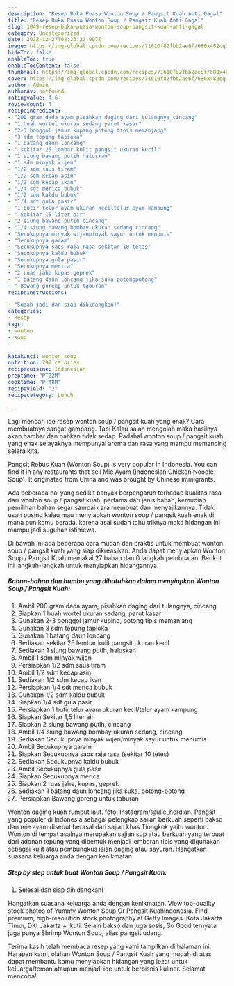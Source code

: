 ```yaml
---
description: "Resep Buka Puasa Wonton Soup / Pangsit Kuah Anti Gagal"
title: "Resep Buka Puasa Wonton Soup / Pangsit Kuah Anti Gagal"
slug: 1049-resep-buka-puasa-wonton-soup-pangsit-kuah-anti-gagal
category: Uncategorized
date: 2022-12-27T08:33:22.907Z
image: https://img-global.cpcdn.com/recipes/71610f82fbb2ae6f/680x482cq70/wonton-soup-pangsit-kuah-foto-resep-utama.jpg
hideToc: false
enableToc: true
enableTocContent: false
thumbnail: https://img-global.cpcdn.com/recipes/71610f82fbb2ae6f/680x482cq70/wonton-soup-pangsit-kuah-foto-resep-utama.jpg
cover: https://img-global.cpcdn.com/recipes/71610f82fbb2ae6f/680x482cq70/wonton-soup-pangsit-kuah-foto-resep-utama.jpg
author: Admin
authorAv: notfound
ratingvalue: 4.6
reviewcount: 4
recipeingredient:
- "200 gram dada ayam pisahkan daging dari tulangnya cincang"
- "1 buah wortel ukuran sedang parut kasar"
- "2-3 bonggol jamur kuping potong tipis memanjang"
- "3 sdm tepung tapioka"
- "1 batang daun loncang"
- " sekitar 25 lembar kulit pangsit ukuran kecil"
- "1 siung bawang putih haluskan"
- "1 sdm minyak wijen"
- "1/2 sdm saus tiram"
- "1/2 sdm kecap asin"
- "1/2 sdm kecap ikan"
- "1/4 sdt merica bubuk"
- "1/2 sdm kaldu bubuk"
- "1/4 sdt gula pasir"
- "1 butir telur ayam ukuran keciltelur ayam kampung"
- " Sekitar 15 liter air"
- "2 siung bawang putih cincang"
- "1/4 siung bawang bombay ukuran sedang cincang"
- "Secukupnya minyak wijenminyak sayur untuk menumis"
- "Secukupnya garam"
- "Secukupnya saos raja rasa sekitar 10 tetes"
- "Secukupnya kaldu bubuk"
- "Secukupnya gula pasir"
- "Secukupnya merica"
- "2 ruas jahe kupas geprek"
- "1 batang daun loncang jika suka potongpotong"
- " Bawang goreng untuk taburan"
recipeinstructions:

- "Sudah jadi dan siap dihidangkan!"
categories:
- Resep
tags:
- wonton
- soup
- 

katakunci: wonton soup  
nutrition: 297 calories
recipecuisine: Indonesian
preptime: "PT22M"
cooktime: "PT48M"
recipeyield: "2"
recipecategory: Lunch

---
```



Lagi mencari ide resep wonton soup / pangsit kuah yang enak? Cara membuatnya sangat gampang. Tapi Kalau salah mengolah maka hasilnya akan hambar dan bahkan tidak sedap. Padahal wonton soup / pangsit kuah yang enak selayaknya mempunyai aroma dan rasa yang mampu memancing selera kita.


Pangsit Rebus Kuah (Wonton Soup) is very popular in Indonesia. You can find it in any restaurants that sell Mie Ayam (Indonesian Chicken Noodle Soup). It originated from China and was brought by Chinese immigrants.

Ada beberapa hal yang sedikit banyak berpengaruh terhadap kualitas rasa dari wonton soup / pangsit kuah, pertama dari jenis bahan, kemudian pemilihan bahan segar sampai cara membuat dan menyajikannya. Tidak usah pusing kalau mau menyiapkan wonton soup / pangsit kuah enak di mana pun kamu berada, karena asal sudah tahu triknya maka hidangan ini mampu jadi suguhan istimewa.


Di bawah ini ada beberapa cara mudah dan praktis untuk membuat wonton soup / pangsit kuah yang siap dikreasikan. Anda dapat menyiapkan Wonton Soup / Pangsit Kuah memakai 27 bahan dan 0 langkah pembuatan. Berikut ini langkah-langkah untuk menyiapkan hidangannya.

<!--inarticleads1-->

##### Bahan-bahan dan bumbu yang dibutuhkan dalam menyiapkan Wonton Soup / Pangsit Kuah:

1. Ambil 200 gram dada ayam, pisahkan daging dari tulangnya, cincang
1. Siapkan 1 buah wortel ukuran sedang, parut kasar
1. Gunakan 2-3 bonggol jamur kuping, potong tipis memanjang
1. Gunakan 3 sdm tepung tapioka
1. Gunakan 1 batang daun loncang
1. Sediakan  sekitar 25 lembar kulit pangsit ukuran kecil
1. Sediakan 1 siung bawang putih, haluskan
1. Ambil 1 sdm minyak wijen
1. Persiapkan 1/2 sdm saus tiram
1. Ambil 1/2 sdm kecap asin
1. Sediakan 1/2 sdm kecap ikan
1. Persiapkan 1/4 sdt merica bubuk
1. Gunakan 1/2 sdm kaldu bubuk
1. Siapkan 1/4 sdt gula pasir
1. Persiapkan 1 butir telur ayam ukuran kecil/telur ayam kampung
1. Siapkan  Sekitar 1,5 liter air
1. Siapkan 2 siung bawang putih, cincang
1. Ambil 1/4 siung bawang bombay ukuran sedang, cincang
1. Sediakan Secukupnya minyak wijen/minyak sayur untuk menumis
1. Ambil Secukupnya garam
1. Siapkan Secukupnya saos raja rasa (sekitar 10 tetes)
1. Sediakan Secukupnya kaldu bubuk
1. Ambil Secukupnya gula pasir
1. Siapkan Secukupnya merica
1. Siapkan 2 ruas jahe, kupas, geprek
1. Sediakan 1 batang daun loncang jika suka, potong-potong
1. Persiapkan  Bawang goreng untuk taburan


Wonton daging kuah rumput laut. foto: Instagram/@ulie_herdian. Pangsit yang populer di Indonesia sebagai pelengkap sajian berkuah seperti bakso dan mie ayam disebut berasal dari sajian khas Tiongkok yaitu wonton. Wonton di tempat asalnya merupakan sajian sup atau berkuah yang terbuat dari adonan tepung yang dibentuk menjadi lembaran tipis yang digunakan sebagai kulit atau pembungkus isian daging atau sayuran. Hangatkan suasana keluarga anda dengan kenikmatan. 

<!--inarticleads2-->

##### Step by step untuk buat Wonton Soup / Pangsit Kuah:


1. Selesai dan siap dihidangkan!

Hangatkan suasana keluarga anda dengan kenikmatan. View top-quality stock photos of Yummy Wonton Soup Or Pangsit Kuahindonesia. Find premium, high-resolution stock photography at Getty Images. Kota Jakarta Timur, DKI Jakarta + Ikuti. Selain bakso dan juga sosis, So Good ternyata juga punya Shrimp Wonton Soup, alias pangsit udang. 

Terima kasih telah membaca resep yang kami tampilkan di halaman ini. Harapan kami, olahan Wonton Soup / Pangsit Kuah yang mudah di atas dapat membantu kamu menyiapkan hidangan yang lezat untuk keluarga/teman ataupun menjadi ide untuk berbisnis kuliner. Selamat mencoba!
